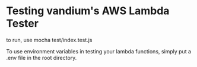 # Testing vandium's AWS Lambda Tester

to run, use mocha test/index.test.js

To use environment variables in testing your lambda functions, simply put a .env file in the root directory.
